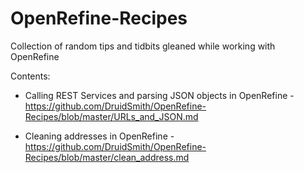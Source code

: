 OpenRefine-Recipes
==================

Collection of random tips and tidbits gleaned while working with OpenRefine

Contents:

* Calling REST Services and parsing JSON objects in OpenRefine - https://github.com/DruidSmith/OpenRefine-Recipes/blob/master/URLs_and_JSON.md

* Cleaning addresses in OpenRefine - https://github.com/DruidSmith/OpenRefine-Recipes/blob/master/clean_address.md
